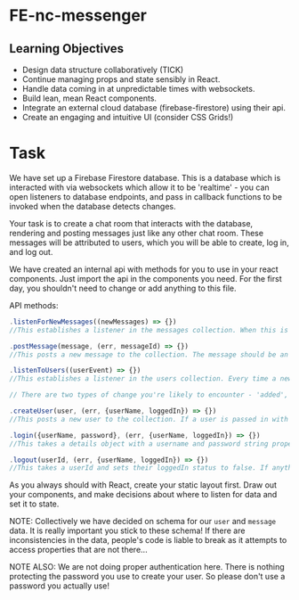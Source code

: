# FE-nc-messenger

## Learning Objectives

* Design data structure collaboratively (TICK)
* Continue managing props and state sensibly in React.
* Handle data coming in at unpredictable times with websockets.
* Build lean, mean React components.
* Integrate an external cloud database (firebase-firestore) using their api.
* Create an engaging and intuitive UI (consider CSS Grids!)

# Task
We have set up a Firebase Firestore database. This is a database which is interacted with via websockets which allow it to be 'realtime' - you can open listeners to database endpoints, and pass in callback functions to be invoked when the database detects changes.

Your task is to create a chat room that interacts with the database, rendering and posting messages just like any other chat room. These messages will be attributed to users, which you will be able to create, log in, and log out.

We have created an internal api with methods for you to use in your react components. Just import the api in the components you need. For the first day, you shouldn't need to change or add anything to this file.

API methods:
```js
.listenForNewMessages((newMessages) => {})
//This establishes a listener in the messages collection. When this is first invoked, your callback function will be called with an array of all current messages in the collection. Every subsequent time new messages are detected, the callback function will again be called with these messages (always in an array, even if there is only one).

.postMessage(message, (err, messageId) => {})
//This posts a new message to the collection. The message should be an object with the agreed properties. If a message is passed in with incorrect properties, you callback will be invoked with an error message detailing these. When the message is successfully added, the callback function will be invoked with an id representing the new message's place in the collection.

.listenToUsers((userEvent) => {})
//This establishes a listener in the users collection. Every time a new user is detected (including the first time this function is called), the callback function will be invoked, sending back an array of objects with two properties. The first is the 'user' property, which contains the user's data (currently just loggedIn and userName, but you can add more!) and the second is a message relating to what the change was. 

// There are two types of change you're likely to encounter - 'added', when a user was added to the collection (and is therefore logged in) and 'modified', when a user's loggedIn status has changed in some way. You will have to treat these different, and it is reasonably challenging to handle users logging in/out efficiently!

.createUser(user, (err, {userName, loggedIn}) => {})
//This posts a new user to the collection. If a user is passed in with incorrect properties, you callback will be invoked with an error message detailing these. The userName property cannot already exist on the database and in this case it will invoke the callback with an error; if a user is successfully added, the callback will be invoked with a user object containing the userName and loggedIn property (which will be set to true).

.login({userName, password}, (err, {userName, loggedIn}) => {})
//This takes a details object with a username and password string properties and finds a user that matches these details. The error first callback will be invoked with the error if it is an invalid combination. If it succeeds, it will be invoked with a user object containing the userName and loggedIn property (which will be set to true).

.logout(userId, (err, {userName, loggedIn}) => {})
//This takes a userId and sets their loggedIn status to false. If anything goes wrong, the cb will be invoked with an error. Otherwise, it will be invokved with a user object containing the userName and loggedIn property (which will be set to false).
```

As you always should with React, create your static layout first. Draw out your components, and make decisions about where to listen for data and set it to state.

NOTE: Collectively we have decided on schema for our `user` and `message` data. It is really important you stick to these schema! If there are inconsistencies in the data, people's code is liable to break as it attempts to access properties that are not there...

NOTE ALSO: We are not doing proper authentication here. There is nothing protecting the password you use to create your user. So please don't use a password you actually use!